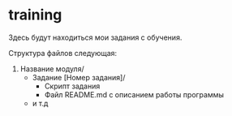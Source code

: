 # training
Здесь будут находиться мои задания с обучения.

Структура файлов следующая:

1. Название модуля/
    - Задание [Номер задания]/
      - Скрипт задания
      - Файл README.md с описанием работы программы
    - и т.д
